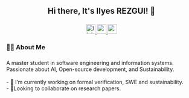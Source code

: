 <h2 align="center">Hi there, It's Ilyes REZGUI! 👋</h2>

###

<div align="center">
  <a href="https://www.linkedin.com/in/ilyes-rezgui-2926aa195/" target="_blank">
    <img src="https://img.shields.io/static/v1?message=LinkedIn&logo=linkedin&label=&color=0077B5&logoColor=white&labelColor=&style=for-the-badge" height="25" alt="linkedin logo"  />
  </a>
  <a href="https://medium.com/@ilyesrezgui46" target="_blank">
    <img src="https://img.shields.io/static/v1?message=Medium&logo=medium&label=&color=12100E&logoColor=white&labelColor=&style=for-the-badge" height="25" alt="medium logo"  />
  </a>
  <a href="mailto:ilyesrezgui46@gmail.com" target="_blank">
    <img src="https://img.shields.io/static/v1?message=Gmail&logo=gmail&label=&color=D14836&logoColor=white&labelColor=&style=for-the-badge" height="25" alt="gmail logo"  />
  </a>
</div>

###

<h3 align="left">👩‍💻  About Me</h3>

###

<p align="left">A master student in software engineering and information systems.  Passionate about AI, Open-source development, and Sustainability.<br><br>- 🔭 I’m currently working on formal verification, SWE and sustainability.<br>- 🔭Looking to collaborate on research papers.</p>

###


<h3 align="left"></h3>

###

<div align="left">
</div>

###









